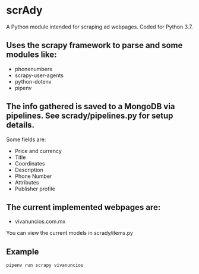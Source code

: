 # scrAdy
A Python module intended for scraping ad webpages. Coded for Python 3.7.

## Uses the scrapy framework to parse and some modules like:
- phonenumbers
- scrapy-user-agents
- python-dotenv
- pipenv

## The info gathered is saved to a MongoDB via pipelines. See scrady/pipelines.py for setup details.
Some fields are:
- Price and currency
- Title
- Coordinates
- Description
- Phone Number
- Attributes
- Publisher profile

## The current implemented webpages are:
- vivanuncios.com.mx

You can view the current models in scrady/items.py

## Example
```
pipenv run scrapy vivanuncios
```